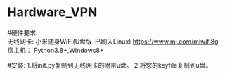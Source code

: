 # Hardware_VPN

#硬件要求:  
无线网卡: 小米随身WiFi(U盘版-已刷入Linux) https://www.mi.com/miwifi8g  
宿主机：  Python3.8+,Windows8+  

#安装:
1.将init.py复制到无线网卡的附带u盘。
2.将您的keyfile复制到u盘。
